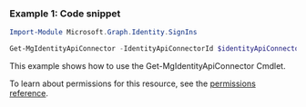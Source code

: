 ### Example 1: Code snippet

```powershellImport-Module Microsoft.Graph.Identity.SignIns

Get-MgIdentityApiConnector -IdentityApiConnectorId $identityApiConnectorId
```
This example shows how to use the Get-MgIdentityApiConnector Cmdlet.
To learn about permissions for this resource, see the [permissions reference](/graph/permissions-reference).

